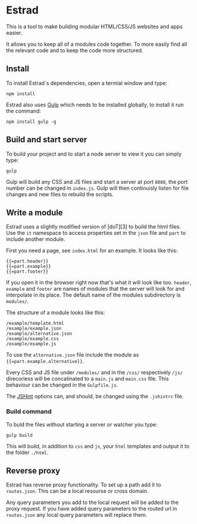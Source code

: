 Estrad
======

This is a tool to make building modular HTML/CSS/JS websites and apps easier.

It allows you to keep all of a modules code together. To more easily find all the relevant code and to keep the code more structured.

## Install
To install Estrad´s dependencies, open a termial window and type:
	
	npm install

Estrad also uses [Gulp][0] which needs to be installed globally, to install it run the command:

	npm install gulp -g
	
## Build and start server
To build your project and to start a node server to view it you can simply type:

	gulp
	
Gulp will build any CSS and JS files and start a server at port `8080`, the port number can be changed in `index.js`. Gulp will then continuisly listen for file changes and new files to rebuild the scripts.

## Write a module
Estrad uses a slightly modified version of [doT][3] to build the html files. Use the `it` namespace to access properties set in the `json` file and `part` to include another module.

First you need a page, see `index.html` for an example. It looks like this:

	{{=part.header}}
	{{=part.example}}
	{{=part.footer}}

If you open it in the browser right now that's what it will look like too. `header`, `example` and `footer` are names of modules that the server will look for and interpolate in its place. The default name of the modules subdirectory is `modules/`.

The structure of a module looks like this:

	/example/template.html
	/example/example.json
	/example/alternative.json	
	/example/example.css
	/example/example.js
	
To use the `alternative.json` file include the module as `{{=part.example.alternative}}`.

Every CSS and JS file under `/modules/` and in the `/css/` respectively `/js/` direcoriess will be concatinated to a `main.js` and `main.css` file.
This behaviour can be changed in the `Gulpfile.js`.

The [JSHint][1] options can, and should, be changed using the `.jshintrc` file.

### Build command
To buld the files without starting a server or watcher you type:

	gulp build

This will build, in addition to `css` and `js`, your `html` templates and output it to the folder `./html`.

## Reverse proxy
Estrad has reverse proxy functionality. To set up a path add it to `routes.json`. This can be a local resourse or cross domain.

Any query parameters you add to the local request will be added to the proxy request. If you have added query parameters to the routed url in `routes.json` any local query parameters will replace them.

[0]: https://github.com/gulpjs/gulp
[1]: https://github.com/jshint/jshint/
